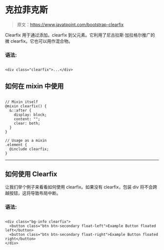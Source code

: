 # 克拉菲克斯

> 原文：<https://www.javatpoint.com/bootstrap-clearfix>

Clearfix 用于通过添加。clearfix 到父元素。它利用了尼古拉斯·加拉格尔推广的微 clearfix。它也可以用作混合物。

### 语法:

```

<div class="clearfix">...</div> 

```

## 如何在 mixin 中使用

```

// Mixin itself
@mixin clearfix() {
  &::after {
    display: block;
    content: "";
    clear: both;
  }
}

// Usage as a mixin
.element {
  @include clearfix;
}

```

* * *

## 如何使用 Clearfix

让我们举个例子来看看如何使用 clearfix。如果没有 clearfix，包装 div 将不会跨越按钮，这将导致布局中断。

### 语法:

```

<div class="bg-info clearfix">
  <button class="btn btn-secondary float-left">Example Button floated left</button>
  <button class="btn btn-secondary float-right">Example Button floated right</button>
</div>

```